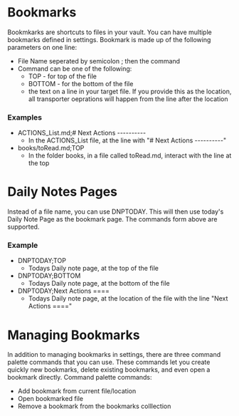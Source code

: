 # Bookmarks
Bookmkarks are shortcuts to files in your vault. You can have multiple bookmarks defined in settings.
Bookmark is made up of the following parameters on one line:
+ File Name seperated by semicolon ; then the command
+ Command can be one of the following:
  + TOP - for top of the file
  + BOTTOM - for the bottom of the file
  + the text on a line in your target file. If you provide this as the location, all transporter oeprations will happen from the line after the location

### Examples
+ ACTIONS_List.md;# Next Actions ----------
  + In the ACTIONS_List file, at the line with "# Next Actions ----------"
+ books/toRead.md;TOP
  + In the folder books, in a file called toRead.md, interact with the line at the top


# Daily Notes Pages
Instead of a file name, you can use DNPTODAY. This will then use today's Daily Note Page as the bookmark page. The commands form above are supported.

### Example
+ DNPTODAY;TOP
  + Todays Daily note page, at the top of the file
+ DNPTODAY;BOTTOM 
  + Todays Daily note page, at the bottom of the file
+ DNPTODAY;Next Actions ==== 
  + Todays Daily note page, at the location of the file with the line "Next Actions ===="

# Managing Bookmarks
In addition to managing bookmarks in settings, there are three command palette commands that you can use. These commands let you create quickly new bookmarks, delete existing bookmarks, and even open a bookmark directly. Command palette commands:
-  Add bookmark from current file/location
-  Open bookmarked file
-  Remove a bookmark from the bookmarks colllection
